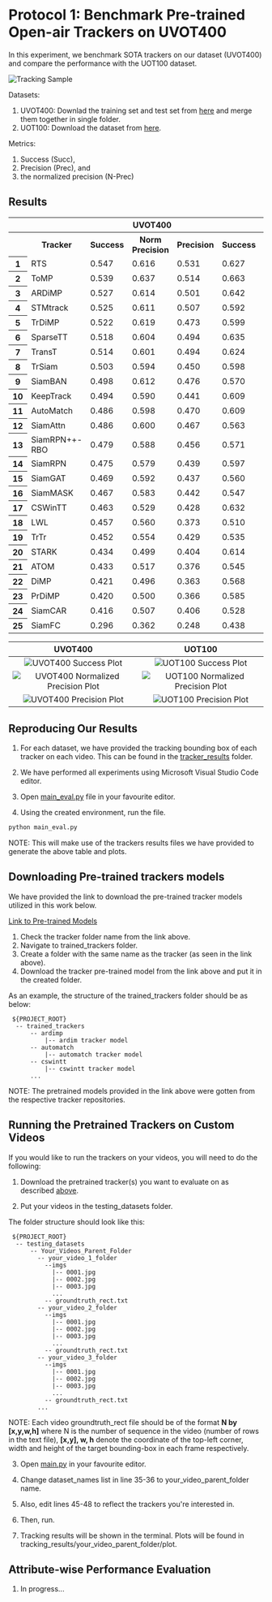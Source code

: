 # Protocol 1: Benchmark Pre-trained Open-air Trackers on UVOT400

In this experiment, we benchmark SOTA trackers on our dataset (UVOT400) and compare the performance with the UOT100 dataset. 

![Tracking Sample](images/sample_tracking.png)

Datasets:
 1. UVOT400: Downlad the training set and test set from [here](README.md/#links-to-datasets) and merge them together in single folder.
 2. UOT100: Download the dataset from [here](README.md/#links-to-datasets).

Metrics: 
 1. Success (Succ),
 2. Precision (Prec), and 
 3. the normalized precision (N-Prec)

## Results

<table>
  <tr>
    <th></th>
    <th></th>
    <th colspan="3" style="text-align: center;">UVOT400</th>
    <th colspan="3" style="text-align: center;">UOT100</th>
  </tr>
  <tr>
    <th></th>
    <th>Tracker</th>
    <th>Success</th>
    <th>Norm Precision</th>
    <th>Precision</th>
    <th>Success</th>
    <th>Norm Precision</th>
    <th>Precision</th>
    
  </tr>
  <tr>
    <th>1</th>
    <td>RTS</td>
    <td>0.547</td>
    <td>0.616</td>
    <td>0.531</td>
    <td>0.627</td>
    <td>0.807</td>
    <td>0.590</td>
  </tr>
  <tr>
    <th>2</th>
    <td>ToMP</td>
    <td>0.539</td>
    <td>0.637</td>
    <td>0.514</td>
    <td>0.663</td>
    <td>0.810</td>
    <td>0.567</td>
  </tr>
  <tr>
    <th>3</th>
    <td>ARDiMP</td>
    <td>0.527</td>
    <td>0.614</td>
    <td>0.501</td>
    <td>0.642</td>
    <td>0.787</td>
    <td>0.564</td>
  </tr>
  <tr>
    <th>4</th>
    <td>STMtrack</td>
    <td>0.525</td>
    <td>0.611</td>
    <td>0.507</td>
    <td>0.592</td>
    <td>0.753</td>
    <td>0.522</td>
  </tr>
  <tr>
    <th>5</th>
    <td>TrDiMP</td>
    <td>0.522</td>
    <td>0.619</td>
    <td>0.473</td>
    <td>0.599</td>
    <td>0.759</td>
    <td>0.503</td>
  </tr>
  <tr>
    <th>6</th>
    <td>SparseTT</td>
    <td>0.518</td>
    <td>0.604</td>
    <td>0.494</td>
    <td>0.635</td>
    <td>0.803</td>
    <td>0.569</td>
  </tr>
  <tr>
    <th>7</th>
    <td>TransT</td>
    <td>0.514</td>
    <td>0.601</td>
    <td>0.494</td>
    <td>0.624</td>
    <td>0.789</td>
    <td>0.555</td>
  </tr>
  <tr>
    <th>8</th>
    <td>TrSiam</td>
    <td>0.503</td>
    <td>0.594</td>
    <td>0.450</td>
    <td>0.598</td>
    <td>0.752</td>
    <td>0.492</td>
  </tr>
  <tr>
    <th>9</th>
    <td>SiamBAN</td>
    <td>0.498</td>
    <td>0.612</td>
    <td>0.476</td>
    <td>0.570</td>
    <td>0.749</td>
    <td>0.522</td>
  </tr>
  <tr>
    <th>10</th>
    <td>KeepTrack</td>
    <td>0.494</td>
    <td>0.590</td>
    <td>0.441</td>
    <td>0.609</td>
    <td>0.779</td>
    <td>0.515</td>
  </tr>
  <tr>
    <th>11</th>
    <td>AutoMatch</td>
    <td>0.486</td>
    <td>0.598</td>
    <td>0.470</td>
    <td>0.609</td>
    <td>0.779</td>
    <td>0.548</td>
  </tr>
  <tr>
    <th>12</th>
    <td>SiamAttn</td>
    <td>0.486</td>
    <td>0.600</td>
    <td>0.467</td>
    <td>0.563</td>
    <td>0.754</td>
    <td>0.528</td>
  </tr>
  <tr>
    <th>13</th>
    <td>SiamRPN++-RBO</td>
    <td>0.479</td>
    <td>0.588</td>
    <td>0.456</td>
    <td>0.571</td>
    <td>0.753</td>
    <td>0.534</td>
  </tr>
  <tr>
    <th>14</th>
    <td>SiamRPN</td>
    <td>0.475</td>
    <td>0.579</td>
    <td>0.439</td>
    <td>0.597</td>
    <td>0.748</td>
    <td>0.487</td>
  </tr>
  <tr>
    <th>15</th>
    <td>SiamGAT</td>
    <td>0.469</td>
    <td>0.592</td>
    <td>0.437</td>
    <td>0.560</td>
    <td>0.750</td>
    <td>0.447</td>
  </tr>
  <tr>
    <th>16</th>
    <td>SiamMASK</td>
    <td>0.467</td>
    <td>0.583</td>
    <td>0.442</td>
    <td>0.547</td>
    <td>0.723</td>
    <td>0.467</td>
  </tr>
  <tr>
    <th>17</th>
    <td>CSWinTT</td>
    <td>0.463</td>
    <td>0.529</td>
    <td>0.428</td>
    <td>0.632</td>
    <td>0.762</td>
    <td>0.542</td>
  </tr>
  <tr>
    <th>18</th>
    <td>LWL</td>
    <td>0.457</td>
    <td>0.560</td>
    <td>0.373</td>
    <td>0.510</td>
    <td>0.736</td>
    <td>0.405</td>
  </tr>
  <tr>
    <th>19</th>
    <td>TrTr</td>
    <td>0.452</td>
    <td>0.554</td>
    <td>0.429</td>
    <td>0.535</td>
    <td>0.713</td>
    <td>0.486</td>
  </tr>
  <tr>
    <th>20</th>
    <td>STARK</td>
    <td>0.434</td>
    <td>0.499</td>
    <td>0.404</td>
    <td>0.614</td>
    <td>0.757</td>
    <td>0.532</td>
  </tr>
  <tr>
    <th>21</th>
    <td>ATOM</td>
    <td>0.433</td>
    <td>0.517</td>
    <td>0.376</td>
    <td>0.545</td>
    <td>0.692</td>
    <td>0.444</td>
  </tr>
  <tr>
    <th>22</th>
    <td>DiMP</td>
    <td>0.421</td>
    <td>0.496</td>
    <td>0.363</td>
    <td>0.568</td>
    <td>0.698</td>
    <td>0.449</td>
  </tr>
  <tr>
    <th>23</th>
    <td>PrDiMP</td>
    <td>0.420</td>
    <td>0.500</td>
    <td>0.366</td>
    <td>0.585</td>
    <td>0.727</td>
    <td>0.481</td>
  </tr>
  <tr>
    <th>24</th>
    <td>SiamCAR</td>
    <td>0.416</td>
    <td>0.507</td>
    <td>0.406</td>
    <td>0.528</td>
    <td>0.665</td>
    <td>0.450</td>
  </tr>
  <tr>
    <th>25</th>
    <td>SiamFC</td>
    <td>0.296</td>
    <td>0.362</td>
    <td>0.248</td>
    <td>0.438</td>
    <td>0.534</td>
    <td>0.304</td>
  </tr>
</table>

| UVOT400  | UOT100 |
| :---: | :---:|
| ![UVOT400 Success Plot](tracker_results/UTB400/plots/success_plot_UTB400.png) | ![UOT100 Success Plot](tracker_results/UOT100/plots/success_plot_UOT100.png)  |
| ![UVOT400 Normalized Precision Plot](tracker_results/UTB400/plots/norm_precision_plot_UTB400.png)  | ![UOT100 Normalized Precision Plot](tracker_results/UOT100/plots/norm_precision_plot_UOT100.png)  |
|![UVOT400 Precision Plot](tracker_results/UTB400/plots/precision_plot_UTB400.png) | ![UOT100 Precision Plot](tracker_results/UOT100/plots/precision_plot_UOT100.png) |



## Reproducing Our Results

1. For each dataset, we have provided the tracking bounding box of each tracker on each video. This can be found in the [tracker_results](tracker_results/) folder. 

2. We have performed all experiments using Microsoft Visual Studio Code editor. 

3. Open [main_eval.py](main_eval.py) file in your favourite editor. 

4. Using the created environment, run the file.

```bash
python main_eval.py
```

NOTE: This will make use of the trackers results files we have provided to generate the above table and plots. 

## Downloading Pre-trained trackers models

We have provided the link to download the pre-trained tracker models utilized in this work below.

[Link to Pre-trained Models](https://kuacae-my.sharepoint.com/:f:/g/personal/100060517_ku_ac_ae/EiEaxX6XgplLtXsPv95PURUBSNODK-irvo46Jks38-OmjA?e=bF3X59)

1. Check the tracker folder name from the link above.
2. Navigate to trained_trackers folder.
3. Create a folder with the same name as the tracker (as seen in the link above).
4. Download the tracker pre-trained model from the link above and put it in the created folder.

As an example, the structure of the trained_trackers folder should be as below:

  ```
   ${PROJECT_ROOT}
    -- trained_trackers
        -- ardimp
            |-- ardim tracker model
        -- automatch
            |-- automatch tracker model
        -- cswintt
            |-- cswintt tracker model
        ...
   ```

NOTE: The pretrained models provided in the link above were gotten from the respective tracker repositories.


## Running the Pretrained Trackers on Custom Videos

If you would like to run the trackers on your videos, you will need to do the following:

1. Download the pretrained tracker(s) you want to evaluate on as described [above](1_Benchmarking_README.md/#downloading-pre-trained-trackers-models).

2. Put your videos in the testing_datasets folder. 

The folder structure should look like this:

  ```
   ${PROJECT_ROOT}
    -- testing_datasets
        -- Your_Videos_Parent_Folder
          -- your_video_1_folder
            --imgs
              |-- 0001.jpg
              |-- 0002.jpg
              |-- 0003.jpg
              ...
            -- groundtruth_rect.txt
          -- your_video_2_folder
            --imgs
              |-- 0001.jpg
              |-- 0002.jpg
              |-- 0003.jpg
              ...
            -- groundtruth_rect.txt
          -- your_video_3_folder
            --imgs
              |-- 0001.jpg
              |-- 0002.jpg
              |-- 0003.jpg
              ...
            -- groundtruth_rect.txt
          ...
   ```
NOTE: Each video groundtruth_rect file should be of the format **N by [x,y,w,h]** where N is the number of sequence in the video (number of rows in the text file), **[x,y], w, h** denote the coordinate of the top-left corner, width and height of the target bounding-box in each frame respectively.

3. Open [main.py](main_eval.py) in your favourite editor. 

4. Change dataset_names list in line 35-36 to your_video_parent_folder name.

5. Also, edit lines 45-48 to reflect the trackers you're interested in.

6. Then, run. 

7. Tracking results will be shown in the terminal. Plots will be found in tracking_results/your_video_parent_folder/plot.


## Attribute-wise Performance Evaluation

1. In progress...